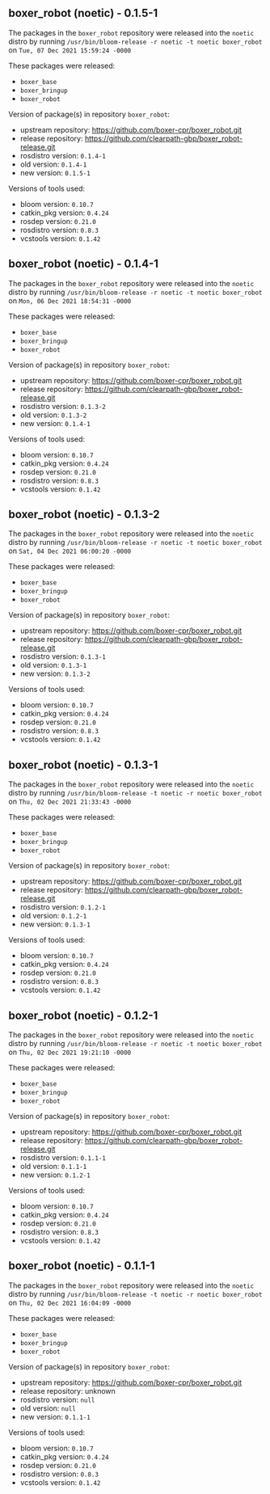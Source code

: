 ## boxer_robot (noetic) - 0.1.5-1

The packages in the `boxer_robot` repository were released into the `noetic` distro by running `/usr/bin/bloom-release -r noetic -t noetic boxer_robot` on `Tue, 07 Dec 2021 15:59:24 -0000`

These packages were released:
- `boxer_base`
- `boxer_bringup`
- `boxer_robot`

Version of package(s) in repository `boxer_robot`:

- upstream repository: https://github.com/boxer-cpr/boxer_robot.git
- release repository: https://github.com/clearpath-gbp/boxer_robot-release.git
- rosdistro version: `0.1.4-1`
- old version: `0.1.4-1`
- new version: `0.1.5-1`

Versions of tools used:

- bloom version: `0.10.7`
- catkin_pkg version: `0.4.24`
- rosdep version: `0.21.0`
- rosdistro version: `0.8.3`
- vcstools version: `0.1.42`


## boxer_robot (noetic) - 0.1.4-1

The packages in the `boxer_robot` repository were released into the `noetic` distro by running `/usr/bin/bloom-release -r noetic -t noetic boxer_robot` on `Mon, 06 Dec 2021 18:54:31 -0000`

These packages were released:
- `boxer_base`
- `boxer_bringup`
- `boxer_robot`

Version of package(s) in repository `boxer_robot`:

- upstream repository: https://github.com/boxer-cpr/boxer_robot.git
- release repository: https://github.com/clearpath-gbp/boxer_robot-release.git
- rosdistro version: `0.1.3-2`
- old version: `0.1.3-2`
- new version: `0.1.4-1`

Versions of tools used:

- bloom version: `0.10.7`
- catkin_pkg version: `0.4.24`
- rosdep version: `0.21.0`
- rosdistro version: `0.8.3`
- vcstools version: `0.1.42`


## boxer_robot (noetic) - 0.1.3-2

The packages in the `boxer_robot` repository were released into the `noetic` distro by running `/usr/bin/bloom-release -r noetic -t noetic boxer_robot` on `Sat, 04 Dec 2021 06:00:20 -0000`

These packages were released:
- `boxer_base`
- `boxer_bringup`
- `boxer_robot`

Version of package(s) in repository `boxer_robot`:

- upstream repository: https://github.com/boxer-cpr/boxer_robot.git
- release repository: https://github.com/clearpath-gbp/boxer_robot-release.git
- rosdistro version: `0.1.3-1`
- old version: `0.1.3-1`
- new version: `0.1.3-2`

Versions of tools used:

- bloom version: `0.10.7`
- catkin_pkg version: `0.4.24`
- rosdep version: `0.21.0`
- rosdistro version: `0.8.3`
- vcstools version: `0.1.42`


## boxer_robot (noetic) - 0.1.3-1

The packages in the `boxer_robot` repository were released into the `noetic` distro by running `/usr/bin/bloom-release -t noetic -r noetic boxer_robot` on `Thu, 02 Dec 2021 21:33:43 -0000`

These packages were released:
- `boxer_base`
- `boxer_bringup`
- `boxer_robot`

Version of package(s) in repository `boxer_robot`:

- upstream repository: https://github.com/boxer-cpr/boxer_robot.git
- release repository: https://github.com/clearpath-gbp/boxer_robot-release.git
- rosdistro version: `0.1.2-1`
- old version: `0.1.2-1`
- new version: `0.1.3-1`

Versions of tools used:

- bloom version: `0.10.7`
- catkin_pkg version: `0.4.24`
- rosdep version: `0.21.0`
- rosdistro version: `0.8.3`
- vcstools version: `0.1.42`


## boxer_robot (noetic) - 0.1.2-1

The packages in the `boxer_robot` repository were released into the `noetic` distro by running `/usr/bin/bloom-release -r noetic -t noetic boxer_robot` on `Thu, 02 Dec 2021 19:21:10 -0000`

These packages were released:
- `boxer_base`
- `boxer_bringup`
- `boxer_robot`

Version of package(s) in repository `boxer_robot`:

- upstream repository: https://github.com/boxer-cpr/boxer_robot.git
- release repository: https://github.com/clearpath-gbp/boxer_robot-release.git
- rosdistro version: `0.1.1-1`
- old version: `0.1.1-1`
- new version: `0.1.2-1`

Versions of tools used:

- bloom version: `0.10.7`
- catkin_pkg version: `0.4.24`
- rosdep version: `0.21.0`
- rosdistro version: `0.8.3`
- vcstools version: `0.1.42`


## boxer_robot (noetic) - 0.1.1-1

The packages in the `boxer_robot` repository were released into the `noetic` distro by running `/usr/bin/bloom-release -t noetic -r noetic boxer_robot` on `Thu, 02 Dec 2021 16:04:09 -0000`

These packages were released:
- `boxer_base`
- `boxer_bringup`
- `boxer_robot`

Version of package(s) in repository `boxer_robot`:

- upstream repository: https://github.com/boxer-cpr/boxer_robot.git
- release repository: unknown
- rosdistro version: `null`
- old version: `null`
- new version: `0.1.1-1`

Versions of tools used:

- bloom version: `0.10.7`
- catkin_pkg version: `0.4.24`
- rosdep version: `0.21.0`
- rosdistro version: `0.8.3`
- vcstools version: `0.1.42`


